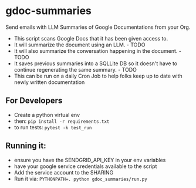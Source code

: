 # gdoc-summaries
Send emails with LLM Summaries of Google Documentations from your Org.

- This script scans Google Docs that it has been given access to.
- It will summarize the document using an LLM. - TODO
- It will also summarize the conversation happening in the document. - TODO
- It saves previous summaries into a SQLLite DB so it doesn't have to continue regenerating the same summary. - TODO
- This can be run on a daily Cron Job to help folks keep up to date with newly written documentation


## For Developers
- Create a python virtual env
- then: `pip install -r requirements.txt`
- to run tests: `pytest -k test_run`

## Running it:
- ensure you have the SENDGRID_API_KEY in your env variables
- have your google service credentials available to the script
- Add the service account to the SHARING
- Run it via: `PYTHONPATH=. python gdoc_summaries/run.py`

